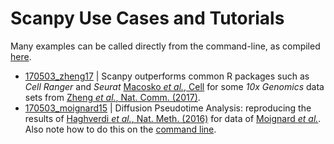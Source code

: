 # Scanpy Use Cases and Tutorials

Many examples can be called directly from the command-line, as compiled [here](EXAMPLES.md).

* [170503_zheng17](170503_zheng17) | Scanpy outperforms common R packages such as *Cell Ranger* and *Seurat* [Macosko *et al.*, Cell](http://dx.doi.org/10.1016/j.cell.2015.05.002) for some *10x Genomics* data sets from [Zheng *et al.*, Nat. Comm. (2017)](https://dx.doi.org/10.1038/ncomms14049).
* [170503_moignard15](170503_moignard15) | Diffusion Pseudotime Analysis: reproducing the results of [Haghverdi *et al.*, Nat. Meth. (2016)](http://10.1038/nmeth.3971) for data of [Moignard *et al.*](http://doi.org/10.1038/nbt.3154). Also note how to do this on the [command line](EXAMPLES.md#moignard15).
